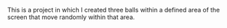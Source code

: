 This is a project in which I created three balls within a defined area of the screen that move randomly within that area.
